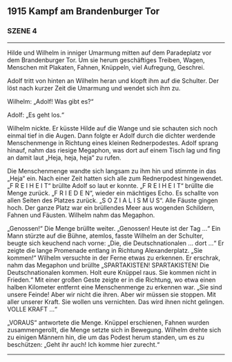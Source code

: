 ## **1915** Kampf am Brandenburger Tor

### SZENE 4
____
Hilde und Wilhelm in inniger Umarmung mitten auf dem Paradeplatz vor dem Brandenburger Tor.
Um sie herum geschäftiges Treiben, Wagen, Menschen mit Plakaten, Fahnen, Knüppeln, viel Aufregung, Geschrei.

Adolf tritt von hinten an Wilhelm heran und klopft ihm auf die Schulter.
Der löst nach kurzer Zeit die Umarmung und wendet sich ihm zu.

Wilhelm: „Adolf! Was gibt es?“

Adolf: „Es geht los.“

Wilhelm nickte.
Er küsste Hilde auf die Wange und sie schauten sich noch einmal tief in die Augen.
Dann folgte er Adolf durch die dichter werdende Menschenmenge in Richtung eines kleinen Rednerpodestes.
Adolf sprang hinauf, nahm das riesige Megaphon, was dort auf einem Tisch lag und fing an damit laut „Heja, heja, heja“ zu rufen.

Die Menschenmenge wandte sich langsam zu ihm hin und stimmte in das „Heja“ ein.
Nach einer Zeit hatten sich alle zum Rednerpodest hingewendet.
„F R E I H E I T“ brüllte Adolf so laut er konnte.
„F R E I H E I T“ brüllte die Menge zurück.
„F R I E D E N“, wieder ein mächtiges Echo.
Es schallte von allen Seiten des Platzes zurück.
„S O Z I A L I S M U S“.
Alle Fäuste gingen hoch.
Der ganze Platz war ein brüllendes Meer aus wogenden Schildern, Fahnen und Fäusten.
Wilhelm nahm das Megaphon.

„Genossen!“ Die Menge brüllte weiter.
„Genossen! Heute ist der Tag …“ Ein Mann stürzte auf die Bühne, atemlos, fasste Wilhelm an der Schulter, beugte sich keuchend nach vorne: „Die, die Deutschnationalen … dort …“ Er zeigte die lange Promenade entlang in Richtung Alexanderplatz.
„Sie kommen!“ Wilhelm versuchte in der Ferne etwas zu erkennen.
Er erschrak, nahm das Megaphon und brüllte „SPARTAKISTEN! SPARTAKISTEN! Die Deutschnationalen kommen.
Holt eure Knüppel raus.
Sie kommen nicht in Frieden.“ Mit einer großen Geste zeigte er in die Richtung, wo etwa einen halben Kilometer entfernt eine Menschenmenge zu erkennen war.
„Sie sind unsere Feinde! Aber wir nicht die ihren.
Aber wir müssen sie stoppen.
Mit aller unserer Kraft.
Sie wollen uns vernichten.
Das wird ihnen nicht gelingen.
VOLLE KRAFT …“

„VORAUS“ antwortete die Menge.
Knüppel erschienen, Fahnen wurden zusammengerollt, die Menge setzte sich in Bewegung.
Wilhelm drehte sich zu einigen Männern hin, die um das Podest herum standen, um es zu beschützen: „Geht ihr auch! Ich komme hier zurecht.“
____
